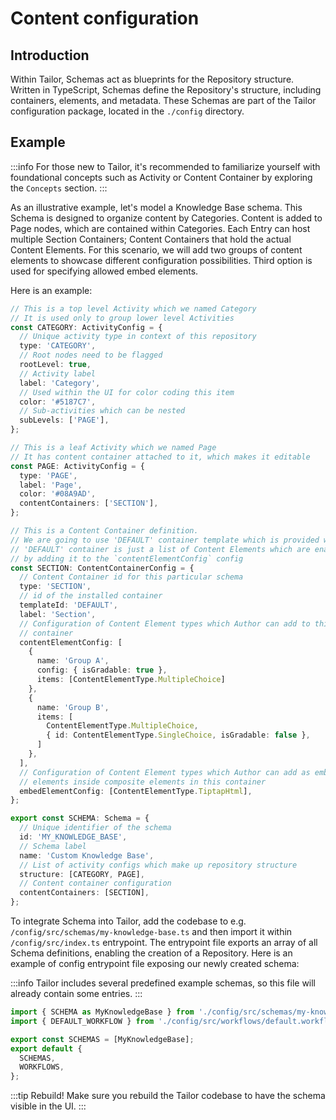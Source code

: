 # Content configuration

## Introduction

Within Tailor, Schemas act as blueprints for the Repository structure. 
Written in TypeScript, Schemas define the Repository's structure, including 
containers, elements, and metadata. These Schemas are part of the Tailor 
configuration package, located in the `./config` directory.

## Example

:::info
For those new to Tailor, it's recommended to familiarize yourself with
foundational concepts such as Activity or Content Container by exploring the
`Concepts` section.
:::

As an illustrative example, let's model a Knowledge Base schema. This Schema
is designed to organize content by Categories. Content is added to Page nodes,
which are contained within Categories. Each Entry can host multiple Section
Containers; Content Containers that hold the actual Content Elements. For
this scenario, we will add two groups of content elements to showcase different 
configuration possibilities. Third option is used for specifying allowed
embed elements.

Here is an example:

```ts
// This is a top level Activity which we named Category
// It is used only to group lower level Activities
const CATEGORY: ActivityConfig = {
  // Unique activity type in context of this repository
  type: 'CATEGORY',
  // Root nodes need to be flagged
  rootLevel: true,
  // Activity label
  label: 'Category',
  // Used within the UI for color coding this item
  color: '#5187C7',
  // Sub-activities which can be nested
  subLevels: ['PAGE'],
};

// This is a leaf Activity which we named Page
// It has content container attached to it, which makes it editable
const PAGE: ActivityConfig = {
  type: 'PAGE',
  label: 'Page',
  color: '#08A9AD',
  contentContainers: ['SECTION'],
};

// This is a Content Container definition.
// We are going to use 'DEFAULT' container template which is provided with Tailor.
// 'DEFAULT' container is just a list of Content Elements which are enabled
// by adding it to the `contentElementConfig` config
const SECTION: ContentContainerConfig = {
  // Content Container id for this particular schema
  type: 'SECTION',
  // id of the installed container
  templateId: 'DEFAULT',
  label: 'Section',
  // Configuration of Content Element types which Author can add to this 
  // container
  contentElementConfig: [
    {
      name: 'Group A',
      config: { isGradable: true },
      items: [ContentElementType.MultipleChoice]
    }, 
    {
      name: 'Group B',
      items: [
        ContentElementType.MultipleChoice,
        { id: ContentElementType.SingleChoice, isGradable: false },
      ]
    },
  ],
  // Configuration of Content Element types which Author can add as embedded
  // elements inside composite elements in this container
  embedElementConfig: [ContentElementType.TiptapHtml],
};

export const SCHEMA: Schema = {
  // Unique identifier of the schema
  id: 'MY_KNOWLEDGE_BASE',
  // Schema label
  name: 'Custom Knowledge Base',
  // List of activity configs which make up repository structure
  structure: [CATEGORY, PAGE],
  // Content container configuration
  contentContainers: [SECTION],
};
```

To integrate Schema into Tailor, add the codebase to e.g.
`/config/src/schemas/my-knowledge-base.ts` and then import it within 
`/config/src/index.ts` entrypoint. The entrypoint file exports an array
of all Schema definitions, enabling the creation of a Repository. Here is an
example of config entrypoint file exposing our newly created schema:

:::info
Tailor includes several predefined example schemas, so this file will
already contain some entries.
:::

```js
import { SCHEMA as MyKnowledgeBase } from './config/src/schemas/my-knowledge-base';
import { DEFAULT_WORKFLOW } from './config/src/workflows/default.workflow';

export const SCHEMAS = [MyKnowledgeBase];
export default {
  SCHEMAS,
  WORKFLOWS,
};
```

:::tip Rebuild!
Make sure you rebuild the Tailor codebase to have the schema visible in the
UI.
:::
